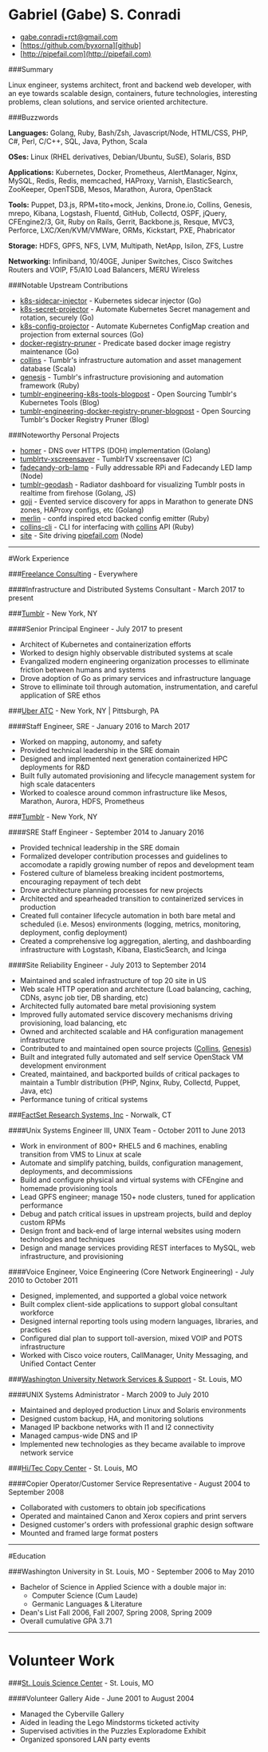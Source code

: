 [github]: https://github.com/byxorna "GitHub"
[email]: mailto:gabe.conradi+rct@gmail.com
[factset]: https://www.factset.com "FactSet Research Systems"
[tumblr]: https://www.tumblr.com "Tumblr"
[uberatc]: https://www.uberatc.com "Uber ATC"
[nss]: http://nss.wustl.edu/ "Washington University Network Services"
[hitec]: http://www.hiteccopy.com/ "Hi/Tec Copy Center"
[slsc]: http://www.slsc.org/ "St. Louis Science Center"
[collins]: https://github.com/tumblr/collins "Collins"
[genesis]: https://github.com/tumblr/genesis "Genesis"
[homer]: https://github.com/byxorna/homer "Homer"
[tumblrtv-xscreensaver]: https://github.com/byxorna/tumblrtv-xscreensaver "TumblrTV xscreensaver"
[goji]: https://github.com/byxorna/goji "Goji"
[merlin]: https://github.com/byxorna/merlin "Merlin"
[moroccron]: https://github.com/byxorna/moroccron "Moroccron"
[tumblr-geodash]: https://github.com/byxorna/tumblr-geodash "Tumblr Geodash"
[collins-cli]: https://github.com/byxorna/collins-cli "Collins CLI"
[site]: https://github.com/byxorna/site "Site"
[pipefail]: https://pipefail.com "pipefail.com"
[fadecandy-orb-lamp]: https://github.com/byxorna/fadecandy-orb-lamp "fadecandy-orb-lamp"
[consulting]: https://pipefail.com/consulting "Consulting"
[k8s-sidecar-injector]: https://github.com/tumblr/k8s-sidecar-injector "k8s-sidecar-injector"
[k8s-secret-projector]: https://github.com/tumblr/k8s-secret-projector "k8s-secret-projector"
[k8s-config-projector]: https://github.com/tumblr/k8s-config-projector "k8s-config-projector"
[docker-registry-pruner]: https://github.com/tumblr/docker-registry-pruner "docker-registry-pruner"
[tumblr-engineering-k8s-tools-blogpost]: https://engineering.tumblr.com/post/182013497734/open-sourcing-our-kubernetes-tools "Open Sourcing Tumblr's Kubernetes Tools"
[tumblr-engineering-docker-registry-pruner-blogpost]: https://engineering.tumblr.com/post/186469641253/docker-registry-pruner-release "Open Sourcing Tumblr's Docker Registry Pruner"

Gabriel (Gabe) S. Conradi
==================

- [gabe.conradi+rct@gmail.com][email]
- [https://github.com/byxorna][github]
- [http://pipefail.com](http://pipefail.com)

###Summary

Linux engineer, systems architect, front and backend web developer, with an eye towards scalable design, containers, future technologies, interesting problems, clean solutions, and service oriented architecture.

###Buzzwords

__Languages:__ Golang, Ruby, Bash/Zsh, Javascript/Node, HTML/CSS, PHP, C\#, Perl, C/C++, SQL, Java, Python, Scala

__OSes:__ Linux (RHEL derivatives, Debian/Ubuntu, SuSE), Solaris, BSD

__Applications:__ Kubernetes, Docker, Prometheus, AlertManager, Nginx, MySQL, Redis, Redis, memcached, HAProxy, Varnish, ElasticSearch, ZooKeeper, OpenTSDB, Mesos, Marathon, Aurora, OpenStack

__Tools:__ Puppet, D3.js, RPM+tito+mock, Jenkins, Drone.io, Collins, Genesis, mrepo, Kibana, Logstash, Fluentd, GitHub, Collectd, OSPF, jQuery, CFEngine2/3, Git, Ruby on Rails, Gerrit, Backbone.js, Resque, MVC3, Perforce, LXC/Xen/KVM/VMWare, ORMs, Kickstart, PXE, Phabricator

__Storage:__ HDFS, GPFS, NFS, LVM, Multipath, NetApp, Isilon, ZFS, Lustre

__Networking:__ Infiniband, 10/40GE, Juniper Switches, Cisco Switches Routers and VOIP, F5/A10 Load Balancers, MERU Wireless

###Notable Upstream Contributions

- [k8s-sidecar-injector] - Kubernetes sidecar injector (Go)
- [k8s-secret-projector] - Automate Kubernetes Secret management and rotation, securely (Go)
- [k8s-config-projector] - Automate Kubernetes ConfigMap creation and projection from external sources (Go)
- [docker-registry-pruner] - Predicate based docker image registry maintenance (Go)
- [collins] - Tumblr's infrastructure automation and asset management database (Scala)
- [genesis] - Tumblr's infrastructure provisioning and automation framework (Ruby)
- [tumblr-engineering-k8s-tools-blogpost] - Open Sourcing Tumblr's Kubernetes Tools (Blog)
- [tumblr-engineering-docker-registry-pruner-blogpost] - Open Sourcing Tumblr's Docker Registry Pruner (Blog)

###Noteworthy Personal Projects

- [homer] - DNS over HTTPS (DOH) implementation (Golang)
- [tumblrtv-xscreensaver] - TumblrTV xscreensaver (C)
- [fadecandy-orb-lamp] - Fully addressable RPi and Fadecandy LED lamp (Node)
- [tumblr-geodash] - Radiator dashboard for visualizing Tumblr posts in realtime from firehose (Golang, JS)
- [goji] - Evented service discovery for apps in Marathon to generate DNS zones, HAProxy configs, etc (Golang)
- [merlin] - confd inspired etcd backed config emitter (Ruby)
- [collins-cli] - CLI for interfacing with [collins] API (Ruby)
- [site] - Site driving [pipefail.com][pipefail] (Node)

***

#Work Experience

###[Freelance Consulting][consulting] - Everywhere

####Infrastructure and Distributed Systems Consultant - March 2017 to present

###[Tumblr][tumblr] - New York, NY

####Senior Principal Engineer - July 2017 to present

- Architect of Kubernetes and containerization efforts
- Worked to design highly observable distributed systems at scale
- Evangalized modern engineering organization processes to elliminate friction between humans and systems
- Drove adoption of Go as primary services and infrastructure language
- Strove to elliminate toil through automation, instrumentation, and careful application of SRE ethos

###[Uber ATC][uberatc] - New York, NY | Pittsburgh, PA

####Staff Engineer, SRE - January 2016 to March 2017

- Worked on mapping, autonomy, and safety
- Provided technical leadership in the SRE domain
- Designed and implemented next generation containerized HPC deployments for R&D
- Built fully automated provisioning and lifecycle management system for high scale datacenters
- Worked to coalesce around common infrastructure like Mesos, Marathon, Aurora, HDFS, Prometheus

###[Tumblr][tumblr] - New York, NY

####SRE Staff Engineer - September 2014 to January 2016

- Provided technical leadership in the SRE domain
- Formalized developer contribution processes and guidelines to accomodate a rapidly growing number of repos and development team 
- Fostered culture of blameless breaking incident postmortems, encouraging repayment of tech debt
- Drove architecture planning processes for new projects
- Architected and spearheaded transition to containerized services in production
- Created full container lifecycle automation in both bare metal and scheduled (i.e. Mesos) environments (logging, metrics, monitoring, deployment, config deployment)
- Created a comprehensive log aggregation, alerting, and dashboarding infrastructure with Logstash, Kibana, ElasticSearch, and Icinga

####Site Reliability Engineer - July 2013 to September 2014

- Maintained and scaled infrastructure of top 20 site in US
- Web scale HTTP operation and architecture (Load balancing, caching, CDNs, async job tier, DB sharding, etc)
- Architected fully automated bare metal provisioning system
- Improved fully automated service discovery mechanisms driving provisioning, load balancing, etc
- Owned and architected scalable and HA configuration management infrastructure
- Contributed to and maintained open source projects ([Collins][collins], [Genesis][genesis])
- Built and integrated fully automated and self service OpenStack VM development environment
- Created, maintained, and backported builds of critical packages to maintain a Tumblr distribution (PHP, Nginx, Ruby, Collectd, Puppet, Java, etc)
- Performance tuning of critical systems


###[FactSet Research Systems, Inc][factset] - Norwalk, CT

####Unix Systems Engineer III, UNIX Team - October 2011 to June 2013

- Work in environment of 800+ RHEL5 and 6 machines, enabling transition from VMS to Linux at scale
- Automate and simplify patching, builds, configuration management, deployments, and decommissions
- Build and configure physical and virtual systems with CFEngine and homemade provisioning tools
- Lead GPFS engineer; manage 150+ node clusters, tuned for application performance
- Debug and patch critical issues in upstream projects, build and deploy custom RPMs
- Design front and back-end of large internal websites using modern technologies and techniques
- Design and manage services providing REST interfaces to MySQL, web infrastructure, and provisioning


####Voice Engineer, Voice Engineering (Core Network Engineering) - July 2010 to October 2011

- Designed, implemented, and supported a global voice network 
- Built complex client-side applications to support global consultant workforce 
- Designed internal reporting tools using modern languages, libraries, and practices 
- Configured dial plan to support toll-aversion, mixed VOIP and POTS infrastructure 
- Worked with Cisco voice routers, CallManager, Unity Messaging, and Unified Contact Center


###[Washington University Network Services & Support][nss] - St. Louis, MO

####UNIX Systems Administrator - March 2009 to July 2010

- Maintained and deployed production Linux and Solaris environments 
- Designed custom backup, HA, and monitoring solutions 
- Managed IP backbone networks with I1 and I2 connectivity 
- Managed campus-wide DNS and IP 
- Implemented new technologies as they became available to improve network service 


###[Hi/Tec Copy Center][hitec] - St. Louis, MO

####Copier Operator/Customer Service Representative - August 2004 to September 2008

- Collaborated with customers to obtain job specifications 
- Operated and maintained Canon and Xerox copiers and print servers 
- Designed customer's orders with professional graphic design software 
- Mounted and framed large format posters 

***

#Education

###Washington University in St. Louis, MO - September 2006 to May 2010

- Bachelor of Science in Applied Science with a double major in:
  - Computer Science (Cum Laude)
  - Germanic Languages & Literature
- Dean's List Fall 2006, Fall 2007, Spring 2008, Spring 2009
- Overall cumulative GPA 3.71

***

Volunteer Work
==============

###[St. Louis Science Center][slsc] - St. Louis, MO

####Volunteer Gallery Aide - June 2001 to August 2004

- Managed the Cyberville Gallery 
- Aided in leading the Lego Mindstorms ticketed activity 
- Supervised activities in the Puzzles Exploradome Exhibit 
- Organized sponsored LAN party events 

